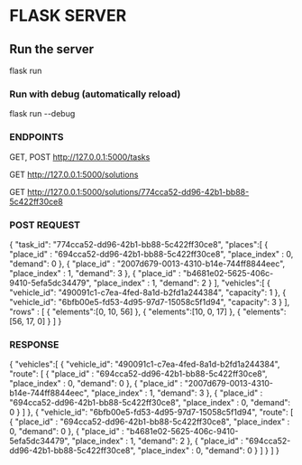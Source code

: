 # FLASK SERVER

## Run the server
flask run

### Run with debug (automatically reload)
flask run --debug

### ENDPOINTS

GET, POST
http://127.0.0.1:5000/tasks

GET
http://127.0.0.1:5000/solutions

GET
http://127.0.0.1:5000/solutions/774cca52-dd96-42b1-bb88-5c422ff30ce8

### POST REQUEST

{
    "task_id": "774cca52-dd96-42b1-bb88-5c422ff30ce8",
    "places":[
        {
            "place_id" : "694cca52-dd96-42b1-bb88-5c422ff30ce8",
            "place_index" : 0,
            "demand": 0
        },
        {
            "place_id" : "2007d679-0013-4310-b14e-744ff8844eec",
            "place_index" : 1,
            "demand": 3
        },
        {
            "place_id" : "b4681e02-5625-406c-9410-5efa5dc34479",
            "place_index" : 1,
            "demand": 2
        }
    ],
    "vehicles":[
        {
            "vehicle_id": "490091c1-c7ea-4fed-8a1d-b2fd1a244384",
            "capacity": 1
        },
        {
            "vehicle_id": "6bfb00e5-fd53-4d95-97d7-15058c5f1d94",
            "capacity": 3
        }
    ],
    "rows" : [
        {
            "elements":[0, 10, 56]
        },
        {
            "elements":[10, 0, 17]
        },
        {
            "elements":[56, 17, 0]
        }
    ]
}
### RESPONSE

{
    "vehicles":[
         {
            "vehicle_id": "490091c1-c7ea-4fed-8a1d-b2fd1a244384",
            "route": [
                {
                    "place_id" : "694cca52-dd96-42b1-bb88-5c422ff30ce8",
                    "place_index" : 0,
                    "demand": 0
                },
                {
                    "place_id" : "2007d679-0013-4310-b14e-744ff8844eec",
                    "place_index" : 1,
                    "demand": 3
                },
                {
                    "place_id" : "694cca52-dd96-42b1-bb88-5c422ff30ce8",
                    "place_index" : 0,
                    "demand": 0
                }
            ]
        },
        {
            "vehicle_id": "6bfb00e5-fd53-4d95-97d7-15058c5f1d94",
            "route": [
                {
                    "place_id" : "694cca52-dd96-42b1-bb88-5c422ff30ce8",
                    "place_index" : 0,
                    "demand": 0
                },
                {
                    "place_id" : "b4681e02-5625-406c-9410-5efa5dc34479",
                    "place_index" : 1,
                    "demand": 2
                },
                {
                    "place_id" : "694cca52-dd96-42b1-bb88-5c422ff30ce8",
                    "place_index" : 0,
                    "demand": 0
                }
            ]
        }
    ]
}